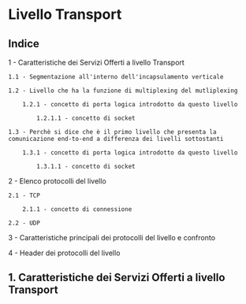 # Livello Transport

## Indice

1 - Caratteristiche dei Servizi Offerti a livello Transport
	
	1.1 - Segmentazione all'interno dell'incapsulamento verticale
	
	1.2 - Livello che ha la funzione di multiplexing del mutliplexing
		
		1.2.1 - concetto di porta logica introdotto da questo livello		
		
			1.2.1.1 - concetto di socket
			
	1.3 - Perchè si dice che è il primo livello che presenta la comunicazione end-to-end a differenza dei livelli sottostanti
		
		1.3.1 - concetto di porta logica introdotto da questo livello		
			
			1.3.1.1 - concetto di socket
			
2 - Elenco protocolli del livello

	2.1 - TCP
	
		2.1.1 - concetto di connessione
		
	2.2 - UDP
	
3 - Caratteristiche principali dei protocolli del livello e confronto

4 - Header dei protocolli del livello

## 1. Caratteristiche dei Servizi Offerti a livello Transport

